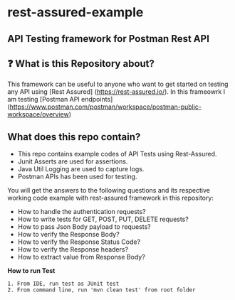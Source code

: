 # rest-assured-example
## API Testing framework for Postman Rest API

## ❓ What is this Repository about?
This framework can be useful to anyone who want to get started on testing any API using [Rest Assured] (https://rest-assured.io/).
In this frameowrk I am testing [Postman API endpoints] (https://www.postman.com/postman/workspace/postman-public-workspace/overview)

## What does this repo contain?
* This repo contains example codes of API Tests using Rest-Assured.
* Junit Asserts are used for assertions.
* Java Util Logging are used to capture logs.
* Postman APIs has been used for testing.

You will get the answers to the following questions and its respective working code example with rest-assured framework in this repository:
* How to handle the authentication requests?
* How to write tests for GET, POST, PUT, DELETE requests?
* How to pass Json Body payload to requests?
* How to verify the Response Body?
* How to verify the Response Status Code?
* How to verify the Response headers?
* How to extract value from Response Body?

**How to run Test**

    1. From IDE, run test as JUnit test
    2. From command line, run 'mvn clean test' from root folder
